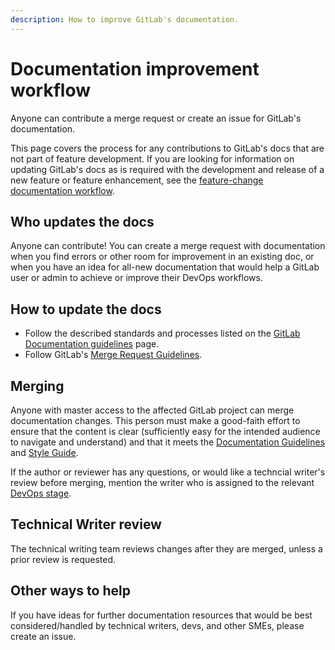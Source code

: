 ```yaml
---
description: How to improve GitLab's documentation.
---
```


# Documentation improvement workflow

Anyone can contribute a merge request or create an issue for GitLab's documentation.

This page covers the process for any contributions to GitLab's docs that are
not part of feature development. If you are looking for information on updating
GitLab's docs as is required with the development and release of a new feature
or feature enhancement, see the [feature-change documentation workflow](feature-change-workflow.md).

## Who updates the docs

Anyone can contribute! You can create a merge request with documentation
when you find errors or other room for improvement in an existing doc, or when you
have an idea for all-new documentation that would help a GitLab user or admin
to achieve or improve their DevOps workflows.

## How to update the docs

- Follow the described standards and processes listed on the [GitLab Documentation guidelines](index.md) page.
- Follow GitLab's [Merge Request Guidelines](../contributing/merge_request_workflow.md#merge-request-guidelines).

## Merging

Anyone with master access to the affected GitLab project can merge documentation changes.
This person must make a good-faith effort to ensure that the content is clear
(sufficiently easy for the intended audience to navigate and understand) and
that it meets the [Documentation Guidelines](index.md) and [Style Guide](styleguide.md).

If the author or reviewer has any questions, or would like a techncial writer's review
before merging, mention the writer who is assigned to the relevant [DevOps stage](https://about.gitlab.com/handbook/product/categories/#devops-stages).

## Technical Writer review

The technical writing team reviews changes after they are merged, unless a prior
review is requested.

## Other ways to help

If you have ideas for further documentation resources that would be best
considered/handled by technical writers, devs, and other SMEs, please create an issue.
